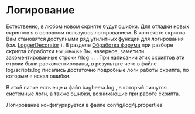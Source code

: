 # Логирование #

Естественно, в любом новом скрипте будут ошибки. Для отладки новых скриптов я в основном пользуюсь логированием. В контексте скрипта Вам становятся доступными ряд утилитных функций для логирования (см. [LoggerDecorator](LoggerDecorator.md) ). В разделе [Обработка форума](ForumScript.md) при разборе скрипта обработки `ForumHouse` Вы, наверное, заметили закоментированные строки //log ... . При написании этих скриптов эти строки были раскоментированы, в результате чего в файле log/scripts.log писались достаточно подробные логи работы скрипта, по которым я искал ошибки.

В этой папке есть еще и файл bagheera.log , в который пишутся системные логи, а также ошибки, возникающие при работе скрипта.

Логирование конфигурируется в файле config/log4j.properties